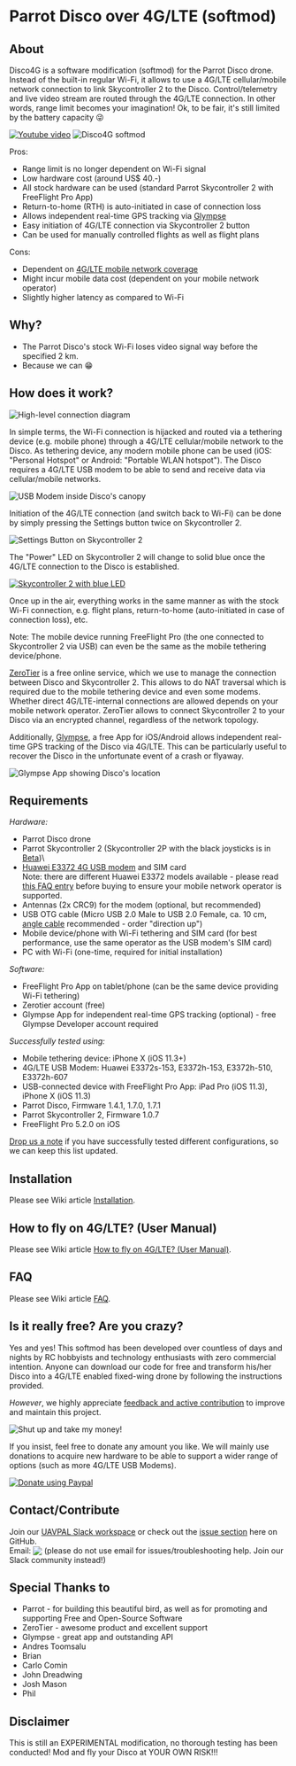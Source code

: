 # Parrot Disco over 4G/LTE (softmod)

## About
Disco4G is a software modification (softmod) for the Parrot Disco drone. Instead of the built-in regular Wi-Fi, it allows to use a 4G/LTE cellular/mobile network connection to link Skycontroller 2 to the Disco. Control/telemetry and live video stream are routed through the 4G/LTE connection. In other words, range limit becomes your imagination! Ok, to be fair, it's still limited by the battery capacity :stuck_out_tongue_winking_eye:

[![Youtube video](https://uavpal.com/img/yt_thumbail_github.png)](https://www.youtube.com/watch?v=e9Xl3tTwReQ)
![Disco4G softmod](https://image.ibb.co/eP6A3c/disco4glte.jpg)

Pros:
- Range limit is no longer dependent on Wi-Fi signal
- Low hardware cost (around US$ 40.-)
- All stock hardware can be used (standard Parrot Skycontroller 2 with FreeFlight Pro App)
- Return-to-home (RTH) is auto-initiated in case of connection loss
- Allows independent real-time GPS tracking via [Glympse](https://www.glympse.com/get-glympse-app/)
- Easy initiation of 4G/LTE connection via Skycontroller 2 button
- Can be used for manually controlled flights as well as flight plans

Cons:
- Dependent on [4G/LTE mobile network coverage](https://en.wikipedia.org/wiki/List_of_countries_by_4G_LTE_penetration) 
- Might incur mobile data cost (dependent on your mobile network operator)
- Slightly higher latency as compared to Wi-Fi

## Why?
- The Parrot Disco's stock Wi-Fi loses video signal way before the specified 2 km.
- Because we can :grin:

## How does it work?
![High-level connection diagram](https://preview.ibb.co/c8qPP7/disco4g_highlevel_diagram_end2end.png)

In simple terms, the Wi-Fi connection is hijacked and routed via a tethering device (e.g. mobile phone) through a 4G/LTE cellular/mobile network to the Disco. As tethering device, any modern mobile phone can be used (iOS: "Personal Hotspot" or Android: "Portable WLAN hotspot").
The Disco requires a 4G/LTE USB modem to be able to send and receive data via cellular/mobile networks.

![USB Modem inside Disco's canopy](https://preview.ibb.co/g5rgNS/modem_in_disco.jpg)

Initiation of the 4G/LTE connection (and switch back to Wi-Fi) can be done by simply pressing the Settings button twice on Skycontroller 2.

![Settings Button on Skycontroller 2](https://image.ibb.co/iBWcgn/settingsbutton.jpg)

The "Power" LED on Skycontroller 2 will change to solid blue once the 4G/LTE connection to the Disco is established.

[![Skycontroller 2 with blue LED](https://image.ibb.co/f5Uz97/SC2_small_blue.jpg)](https://www.youtube.com/watch?v=SEz70ClCetM)

Once up in the air, everything works in the same manner as with the stock Wi-Fi connection, e.g. flight plans, return-to-home (auto-initiated in case of connection loss), etc.

Note: The mobile device running FreeFlight Pro (the one connected to Skycontroller 2 via USB) can even be the same as the mobile tethering device/phone.

[ZeroTier](https://zerotier.com) is a free online service, which we use to manage the connection between Disco and Skycontroller 2. This allows to do NAT traversal which is required due to the mobile tethering device and even some modems. Whether direct 4G/LTE-internal connections are allowed depends on your mobile network operator. ZeroTier allows to connect Skycontroller 2 to your Disco via an encrypted channel, regardless of the network topology.

Additionally, [Glympse](https://www.glympse.com/get-glympse-app/), a free App for iOS/Android allows independent real-time GPS tracking of the Disco via 4G/LTE. This can be particularly useful to recover the Disco in the unfortunate event of a crash or flyaway.

![Glympse App showing Disco's location](https://image.ibb.co/kwt4bn/discoglympse.png)

## Requirements
*Hardware:*
- Parrot Disco drone
- Parrot Skycontroller 2 (Skycontroller 2P with the black joysticks is in [Beta](https://github.com/uavpal/disco4g/issues/18#issuecomment-402980602))\
- [Huawei E3372 4G USB modem](https://consumer.huawei.com/en/mobile-broadband/e3372/specs/) and SIM card\
Note: there are different Huawei E3372 models available - please read [this FAQ entry](https://github.com/uavpal/disco4g/wiki/FAQ#e3372models) before buying to ensure your mobile network operator is supported.
- Antennas (2x CRC9) for the modem (optional, but recommended)
- USB OTG cable (Micro USB 2.0 Male to USB 2.0 Female, ca. 10 cm, [angle cable](https://www.aliexpress.com/wholesale?SearchText=USB+OTG+angle) recommended - order "direction up")
- Mobile device/phone with Wi-Fi tethering and SIM card (for best performance, use the same operator as the USB modem's SIM card)
- PC with Wi-Fi (one-time, required for initial installation)

*Software:*
- FreeFlight Pro App on tablet/phone (can be the same device providing Wi-Fi tethering)
- Zerotier account (free)
- Glympse App for independent real-time GPS tracking (optional) - free Glympse Developer account required

*<a name="supportedhw">Successfully tested using:</a>*
- Mobile tethering device: iPhone X (iOS 11.3+)
- 4G/LTE USB Modem: Huawei E3372s-153, E3372h-153, E3372h-510, E3372h-607
- USB-connected device with FreeFlight Pro App: iPad Pro (iOS 11.3), iPhone X (iOS 11.3)
- Parrot Disco, Firmware 1.4.1, 1.7.0, 1.7.1
- Parrot Skycontroller 2, Firmware 1.0.7
- FreeFlight Pro 5.2.0 on iOS

[Drop us a note](https://github.com/uavpal/disco4g/#contactcontribute) if you have successfully tested different configurations, so we can keep this list updated.

## Installation
Please see Wiki article [Installation](https://github.com/uavpal/disco4g/wiki/Installation).

## How to fly on 4G/LTE? (User Manual)
Please see Wiki article [How to fly on 4G/LTE? (User Manual)](https://github.com/uavpal/disco4g/wiki/How-to-fly-on-4G-LTE%3F-(User-Manual)).

## FAQ
Please see Wiki article [FAQ](https://github.com/uavpal/disco4g/wiki/FAQ).

## Is it really free? Are you crazy?
Yes and yes! This softmod has been developed over countless of days and nights by RC hobbyists and technology enthusiasts with zero commercial intention.
Anyone can download our code for free and transform his/her Disco into a 4G/LTE enabled fixed-wing drone by following the instructions provided.

_However_, we highly appreciate [feedback and active contribution](#contactcontribute) to improve and maintain this project.

![Shut up and take my money!](http://image.ibb.co/cLw9SS/shut_up_and_take_my_money.jpg)

If you insist, feel free to donate any amount you like. We will mainly use donations to acquire new hardware to be able to support a wider range of options (such as more 4G/LTE USB Modems).

[![Donate using Paypal](https://www.paypalobjects.com/en_US/i/btn/btn_donateCC_LG.gif)](https://www.paypal.com/cgi-bin/webscr?cmd=_donations&business=GY3BTZPLPBB2W&lc=US&item_name=UAVPAL&cn=Add%20special%20instructions%3A&no_shipping=1&currency_code=USD&bn=PP-DonationsBF:btn_donateCC_LG.gif:NonHosted)

## Contact/Contribute
Join our [UAVPAL Slack workspace](https://join.slack.com/t/uavpal/shared_invite/enQtMzQ4NDA5NzU0MDM5LTcyNjVjMjdkMDU4ODYwYjJmZjg1MWJmMWQwYzQyOTYzZDJiNTYwNzY3MzFiMjQ1NmIwYWE2YjQ0NzdkYWFiMGQ) or check out the [issue section](https://github.com/uavpal/disco4g/issues) here on GitHub.\
Email: <img valign="bottom" src="https://image.ibb.co/mK4krx/uavpalmail2.png"> (please do not use email for issues/troubleshooting help. Join our Slack community instead!)

## Special Thanks to
- Parrot - for building this beautiful bird, as well as for promoting and supporting Free and Open-Source Software
- ZeroTier - awesome product and excellent support
- Glympse - great app and outstanding API
- Andres Toomsalu
- Brian
- Carlo Comin
- John Dreadwing
- Josh Mason
- Phil

## Disclaimer
This is still an EXPERIMENTAL modification, no thorough testing has been conducted! Mod and fly your Disco at YOUR OWN RISK!!!


